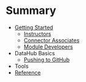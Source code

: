 # Summary

* [Getting Started](README.md)
  * [Instructors](/instructors.md)
  * [Connector Associates](connector-associates.md)
  * [Module Developers](module-developers.md)
* DataHub Basics
  * [Pushing to GitHub](/datahub-basics/pushing-to-github.md)
* Tools
* [Reference](reference.md)



